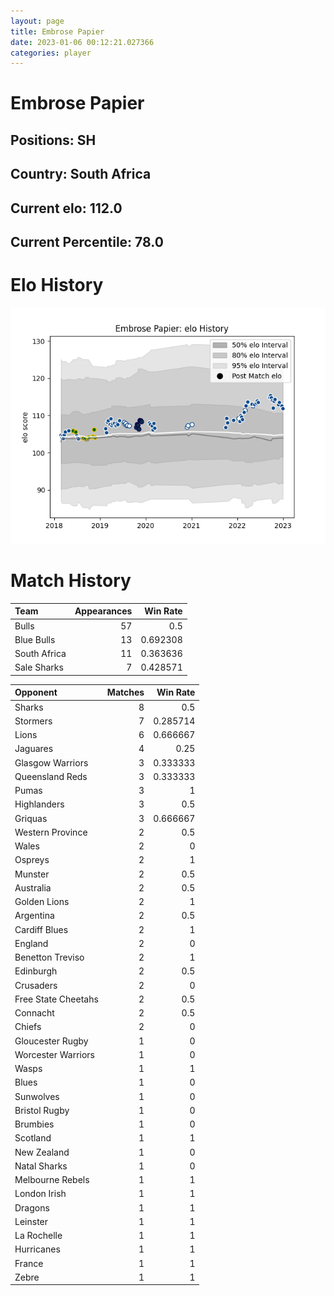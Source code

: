 ```yaml
---  
layout: page  
title: Embrose Papier  
date: 2023-01-06 00:12:21.027366  
categories: player  
---
```

# Embrose Papier

## Positions: SH

## Country: South Africa

## Current elo: 112.0

## Current Percentile: 78.0

# Elo History


![elo history](history_EmbrosePapier.png)
# Match History


| Team         |   Appearances |   Win Rate |
|:-------------|--------------:|-----------:|
| Bulls        |            57 |   0.5      |
| Blue Bulls   |            13 |   0.692308 |
| South Africa |            11 |   0.363636 |
| Sale Sharks  |             7 |   0.428571 |

| Opponent            |   Matches |   Win Rate |
|:--------------------|----------:|-----------:|
| Sharks              |         8 |   0.5      |
| Stormers            |         7 |   0.285714 |
| Lions               |         6 |   0.666667 |
| Jaguares            |         4 |   0.25     |
| Glasgow Warriors    |         3 |   0.333333 |
| Queensland Reds     |         3 |   0.333333 |
| Pumas               |         3 |   1        |
| Highlanders         |         3 |   0.5      |
| Griquas             |         3 |   0.666667 |
| Western Province    |         2 |   0.5      |
| Wales               |         2 |   0        |
| Ospreys             |         2 |   1        |
| Munster             |         2 |   0.5      |
| Australia           |         2 |   0.5      |
| Golden Lions        |         2 |   1        |
| Argentina           |         2 |   0.5      |
| Cardiff Blues       |         2 |   1        |
| England             |         2 |   0        |
| Benetton Treviso    |         2 |   1        |
| Edinburgh           |         2 |   0.5      |
| Crusaders           |         2 |   0        |
| Free State Cheetahs |         2 |   0.5      |
| Connacht            |         2 |   0.5      |
| Chiefs              |         2 |   0        |
| Gloucester Rugby    |         1 |   0        |
| Worcester Warriors  |         1 |   0        |
| Wasps               |         1 |   1        |
| Blues               |         1 |   0        |
| Sunwolves           |         1 |   0        |
| Bristol Rugby       |         1 |   0        |
| Brumbies            |         1 |   0        |
| Scotland            |         1 |   1        |
| New Zealand         |         1 |   0        |
| Natal Sharks        |         1 |   0        |
| Melbourne Rebels    |         1 |   1        |
| London Irish        |         1 |   1        |
| Dragons             |         1 |   1        |
| Leinster            |         1 |   1        |
| La Rochelle         |         1 |   1        |
| Hurricanes          |         1 |   1        |
| France              |         1 |   1        |
| Zebre               |         1 |   1        |